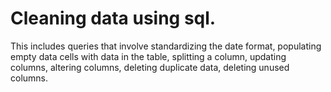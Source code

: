# Cleaning data using sql.
This includes queries that involve standardizing the date format, populating empty data cells with data in the table, splitting a column, updating columns, altering columns, deleting duplicate data, deleting unused columns.
